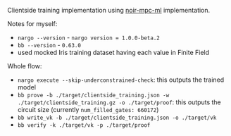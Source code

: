 Clientside training implementation using [noir-mpc-ml](https://github.com/hashcloak/noir-mpc-ml) implementation.

Notes for myself:
- `nargo --version` - `nargo version = 1.0.0-beta.2`
- `bb --version` - `0.63.0`
- used mocked Iris training dataset having each value in Finite Field

Whole flow:
- `nargo execute --skip-underconstrained-check`: this outputs the trained model
- `bb prove -b ./target/clientside_training.json -w ./target/clientside_training.gz -o ./target/proof`: this outputs the circuit size (currently `num_filled_gates: 660172`)
- `bb write_vk -b ./target/clientside_training.json -o ./target/vk`
- `bb verify -k ./target/vk -p ./target/proof`
